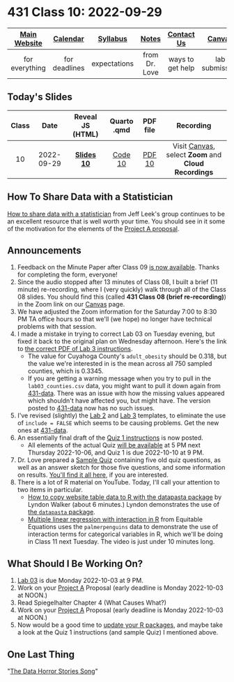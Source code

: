 # 431 Class 10: 2022-09-29

[Main Website](https://thomaselove.github.io/431-2022/) | [Calendar](https://thomaselove.github.io/431-2022/calendar.html) | [Syllabus](https://thomaselove.github.io/431-syllabus-2022/) | [Notes](https://thomaselove.github.io/431-notes/) | [Contact Us](https://thomaselove.github.io/431-2022/contact.html) | [Canvas](https://canvas.case.edu) | [Data and Code](https://github.com/THOMASELOVE/431-data)
:-----------: | :--------------: | :----------: | :---------: | :-------------: | :-----------: | :------------:
for everything | for deadlines | expectations | from Dr. Love | ways to get help | lab submission | for downloads

## Today's Slides

Class | Date | Reveal JS (HTML) | Quarto .qmd | PDF file | Recording
:---: | :--------: | :------: | :------: | :--------: | :-------------:
10 | 2022-09-29 | **[Slides 10](https://thomaselove.github.io/431-slides-2022/class10.html)** | [Code 10](https://thomaselove.github.io/431-slides-2022/class10.qmd) | [PDF 10](431%20Class%2010.pdf) | Visit [Canvas](https://canvas.case.edu/), select **Zoom** and **Cloud Recordings**

## How To Share Data with a Statistician

[How to share data with a statistician](https://github.com/jtleek/datasharing) from Jeff Leek's group continues to be an excellent resource that is well worth your time. You should see in it some of the motivation for the elements of the [Project A proposal](https://thomaselove.github.io/431-projectA-2022/).

## Announcements

1. Feedback on the Minute Paper after Class 09 [is now available](https://bit.ly/431-2022-min09-feedback). Thanks for completing the form, everyone!
2. Since the audio stopped after 13 minutes of Class 08, I built a brief (11 minute) re-recording, where I (very quickly) walk through all of the Class 08 slides. You should find this (called **431 Class 08 (brief re-recording)**) in the Zoom link on our [Canvas](https://canvas.case.edu) page.
3. We have adjusted the Zoom information for the Saturday 7:00 to 8:30 PM TA office hours so that we'll (we hope) no longer have technical problems with that session.
4. I made a mistake in trying to correct Lab 03 on Tuesday evening, but fixed it back to the original plan on Wednesday afternoon. Here's the link to [the correct PDF of Lab 3 instructions](https://github.com/THOMASELOVE/431-labs-2022/blob/main/lab03.pdf).
    - The value for Cuyahoga County's `adult_obesity` should be 0.318, but the value we're interested in is the mean across all 750 sampled counties, which is 0.3345. 
    - If you are getting a warning message when you try to pull in the `lab03_counties.csv` data, you might want to pull it down again from [431-data](https://github.com/THOMASELOVE/431-data). There was an issue with how the missing values appeared which shouldn't have affected you, but might have. The version posted to [431-data](https://github.com/THOMASELOVE/431-data) now has no such issues.
5. I've revised (slightly) the [Lab 2](https://github.com/THOMASELOVE/431-data/blob/main/YOURNAME-lab02.Rmd) and [Lab 3](https://github.com/THOMASELOVE/431-data/blob/main/YOURNAME-lab03.Rmd) templates, to eliminate the use of `include = FALSE` which seems to be causing problems. Get the new ones at [431-data](https://github.com/THOMASELOVE/431-data).    
6. An essentially final draft of the [Quiz 1 instructions](https://github.com/THOMASELOVE/431-quizzes-2022/blob/main/quiz1) is now posted.
    - All elements of the actual Quiz [will be available](https://github.com/THOMASELOVE/431-quizzes-2022/blob/main/quiz1) at 5 PM next Thursday 2022-10-06, and Quiz 1 is due 2022-10-10 at 9 PM. 
7. Dr. Love prepared a [Sample Quiz](https://github.com/THOMASELOVE/431-quizzes-2022/tree/main/sample) containing five old quiz questions, as well as an answer sketch for those five questions, and some information on results. [You'll find it all here](https://github.com/THOMASELOVE/431-quizzes-2022/tree/main/sample), if you are interested.
8. There is a lot of R material on YouTube. Today, I'll call your attention to two items in particular.
    - [How to copy website table data to R with the datapasta package](https://www.youtube.com/watch?v=YAkfDQgghzk) by Lyndon Walker (about 6 minutes.) Lyndon demonstrates the use of [the `datapasta` package](https://github.com/MilesMcBain/datapasta).
    - [Multiple linear regression with interaction in R](https://www.youtube.com/watch?v=yJnHmCMb1q4) from Equitable Equations uses the `palmerpenguins` data to demonstrate the use of interaction terms for categorical variables in R, which we'll be doing in Class 11 next Tuesday. The video is just under 10 minutes long.

## What Should I Be Working On?

1. [Lab 03](https://github.com/THOMASELOVE/431-labs-2022) is due Monday 2022-10-03 at 9 PM.
2. Work on your [Project A](https://thomaselove.github.io/431-projectA-2022/) Proposal (early deadline is Monday 2022-10-03 at NOON.)
3. Read Spiegelhalter Chapter 4 (What Causes What?)
4. Work on your [Project A](https://thomaselove.github.io/431-projectA-2022/) Proposal (early deadline is Monday 2022-10-03 at NOON.)
5. Now would be a good time to [update your R packages](https://thomaselove.github.io/431-2022/software.html#updating-your-r-packages), and maybe take a look at the Quiz 1 instructions (and sample Quiz) I mentioned above.

## One Last Thing

"[The Data Horror Stories Song](https://twitter.com/rafamoral/status/1571622591219236864)"



